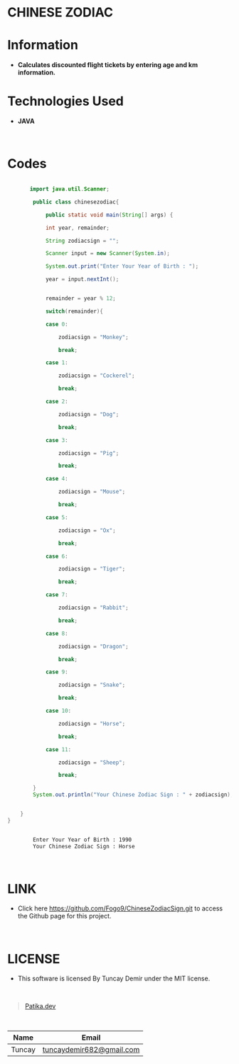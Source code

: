 # **CHINESE ZODIAC**

# Information

* **Calculates discounted flight tickets by entering age and km information.**

# Technologies Used

* **JAVA**

<br />

# Codes

```Java

       import java.util.Scanner;

        public class chinesezodiac{

            public static void main(String[] args) {

            int year, remainder;

            String zodiacsign = "";

            Scanner input = new Scanner(System.in);

            System.out.print("Enter Your Year of Birth : ");

            year = input.nextInt();

```

```Java

            remainder = year % 12;

            switch(remainder){

            case 0:

                zodiacsign = "Monkey";

                break;

            case 1:

                zodiacsign = "Cockerel";

                break;

            case 2:

                zodiacsign = "Dog";

                break;

            case 3:

                zodiacsign = "Pig";

                break;

            case 4:

                zodiacsign = "Mouse";

                break;

            case 5:

                zodiacsign = "Ox";

                break;

            case 6:

                zodiacsign = "Tiger";

                break;

            case 7:

                zodiacsign = "Rabbit";

                break;

            case 8:

                zodiacsign = "Dragon";

                break;

            case 9:

                zodiacsign = "Snake";

                break;

            case 10:

                zodiacsign = "Horse";

                break;

            case 11:

                zodiacsign = "Sheep";

                break;

        }
        System.out.println("Your Chinese Zodiac Sign : " + zodiacsign);


    }
}

```
```bash

        Enter Your Year of Birth : 1990
        Your Chinese Zodiac Sign : Horse

```

<br />

# LINK

* Click here https://github.com/Fogo9/ChineseZodiacSign.git to access the Github page for this project.

<br />

# LICENSE

* This software is licensed By Tuncay Demir under the MIT license.

<br />

>[Patika.dev](https://app.patika.dev/fogomurphy)

<br/>

| Name |  Email |
| ---- |  ----- |
| Tuncay | tuncaydemir682@gmail.com |
